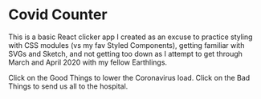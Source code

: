 # Covid Counter

This is a basic React clicker app I created as an excuse to practice styling with CSS modules (vs my fav Styled Components), getting familiar with SVGs and Sketch, and not getting too down as I attempt to get through March and April 2020 with my fellow Earthlings.

Click on the Good Things to lower the Coronavirus load. Click on the Bad Things to send us all to the hospital.


